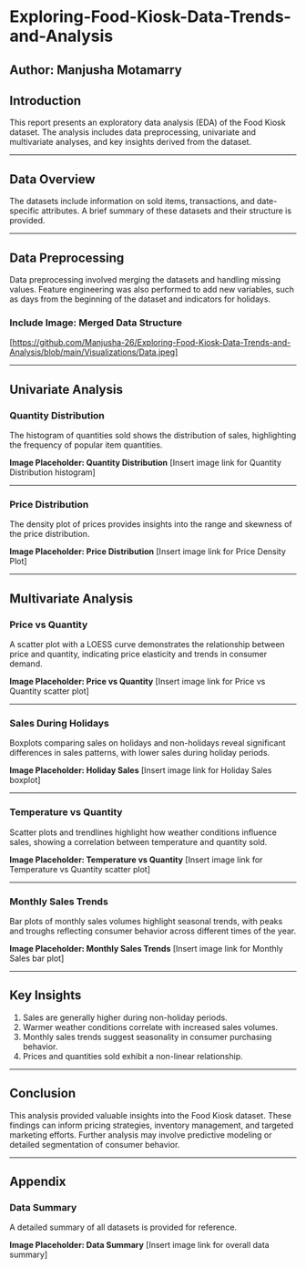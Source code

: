 # Exploring-Food-Kiosk-Data-Trends-and-Analysis
## Author: Manjusha Motamarry

## Introduction

This report presents an exploratory data analysis (EDA) of the Food Kiosk dataset. The analysis includes data preprocessing, univariate and multivariate analyses, and key insights derived from the dataset.

---

## Data Overview

The datasets include information on sold items, transactions, and date-specific attributes. A brief summary of these datasets and their structure is provided.

---

## Data Preprocessing

Data preprocessing involved merging the datasets and handling missing values. Feature engineering was also performed to add new variables, such as days from the beginning of the dataset and indicators for holidays.

### Include Image: Merged Data Structure
[https://github.com/Manjusha-26/Exploring-Food-Kiosk-Data-Trends-and-Analysis/blob/main/Visualizations/Data.jpeg]

---

## Univariate Analysis

### Quantity Distribution

The histogram of quantities sold shows the distribution of sales, highlighting the frequency of popular item quantities.

**Image Placeholder: Quantity Distribution**
[Insert image link for Quantity Distribution histogram]

---

### Price Distribution

The density plot of prices provides insights into the range and skewness of the price distribution.

**Image Placeholder: Price Distribution**
[Insert image link for Price Density Plot]

---

## Multivariate Analysis

### Price vs Quantity

A scatter plot with a LOESS curve demonstrates the relationship between price and quantity, indicating price elasticity and trends in consumer demand.

**Image Placeholder: Price vs Quantity**
[Insert image link for Price vs Quantity scatter plot]

---

### Sales During Holidays

Boxplots comparing sales on holidays and non-holidays reveal significant differences in sales patterns, with lower sales during holiday periods.

**Image Placeholder: Holiday Sales**
[Insert image link for Holiday Sales boxplot]

---

### Temperature vs Quantity

Scatter plots and trendlines highlight how weather conditions influence sales, showing a correlation between temperature and quantity sold.

**Image Placeholder: Temperature vs Quantity**
[Insert image link for Temperature vs Quantity scatter plot]

---

### Monthly Sales Trends

Bar plots of monthly sales volumes highlight seasonal trends, with peaks and troughs reflecting consumer behavior across different times of the year.

**Image Placeholder: Monthly Sales Trends**
[Insert image link for Monthly Sales bar plot]

---

## Key Insights

1. Sales are generally higher during non-holiday periods.
2. Warmer weather conditions correlate with increased sales volumes.
3. Monthly sales trends suggest seasonality in consumer purchasing behavior.
4. Prices and quantities sold exhibit a non-linear relationship.

---

## Conclusion

This analysis provided valuable insights into the Food Kiosk dataset. These findings can inform pricing strategies, inventory management, and targeted marketing efforts. Further analysis may involve predictive modeling or detailed segmentation of consumer behavior.

---

## Appendix

### Data Summary

A detailed summary of all datasets is provided for reference.

**Image Placeholder: Data Summary**
[Insert image link for overall data summary]
